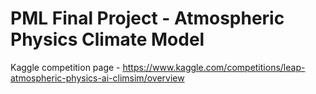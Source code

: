 # PML Final Project - Atmospheric Physics Climate Model

Kaggle competition page - https://www.kaggle.com/competitions/leap-atmospheric-physics-ai-climsim/overview
